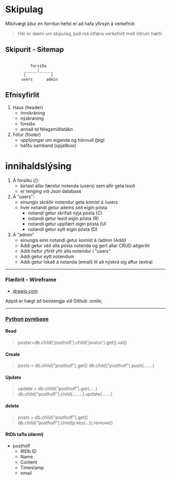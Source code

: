 # Skipulag

Mikilvægt áður en forritun hefst er að hafa yfirsýn á verkefnið.

> Hér er dæmi um skipulag, það má útfæra verkefnið með öðrum hætti

## Skipurit - Sitemap

```

           forsíða
        ______|______
        |           |
       users      admin

```
## Efnisyfirlit

1. Haus (header)
    - innskráning
    - nýskráning
    - forsíða
    - annað td félagsmiðlatákn
1. Fótur (footer)
    - upplýsngar um eiganda og hönnuð (þig)
    - hafðu samband (spjallbox)
        
# innihaldslýsing

1. Á forsíðu (/): 
    - birtast allar færslur notenda (users) sem allir geta lesið 
    - er tenging við Json database
1. Á "users": 
    - einungis skráðir notendur geta komist á /users
    - hver notandi getur aðeins séð eigin pósta
        - notandi getur skrifað nýja pósta (C)
        - notandi getur lesið eigin pósta (R)
        - notandi getur uppfært eigin pósta (U)
        - notandi getur eytt eigin pósta (D)
1. Á "admin"
    - einungis einn notandi getur komist á /admin (Addi)
    - Addi getur séð alla pósta notenda og gert allar CRUD aðgerðir
    - Addi hefur yfirlit yfir alla notendur í "users"
    - Addi getur eytt notendum
    - Addi getur lokað á notanda (email) til að nýskrá sig aftur (extra)

---

### Flæðirit - Wireframe

- [drawio.com](https://www.drawio.com/)

Appið er hægt að beintengja við Github :smile;

---

### [Python pyrebase](../6-Gagnagrunnur/Pyrebase/README.md)

#### Read

> postar=db.child('postholf').child('postur').get().val()

#### Create

> posts = db.child("postholf").get()
> db.child("postholf").push(.......)

#### Update

> update = db.child("postholf").get(.....)
> db.child("postholf").child(........).update(.......)

#### delete

> posts = db.child("postholf").get()
> db.child("postholf").child(p.key(...)).remove() 

#### RtDb tafla (_dæmi_)

- postholf 
    - RtDb ID  
    - Name 
    - Content 
    - Timestamp
    - email
